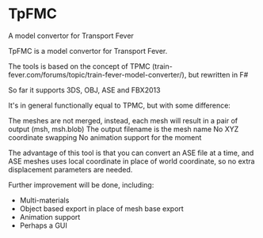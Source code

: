 # TpFMC
A model convertor for Transport Fever

TpFMC is a model convertor for Transport Fever.

The tools is based on the concept of TPMC (train-fever.com/forums/topic/train-fever-model-converter/), but rewritten in F#

So far it supports 3DS, OBJ, ASE and FBX2013

It's in general functionally equal to TPMC, but with some difference:

The meshes are not merged, instead, each mesh will result in a pair of output (msh, msh.blob)
The output filename is the mesh name
No XYZ coordinate swapping
No animation support for the moment

The advantage of this tool is that you can convert an ASE file at a time, and ASE meshes uses local coordinate in place of world coordinate, so no extra displacement parameters are needed.

Further improvement will be done, including:
* Multi-materials
* Object based export in place of mesh base export
* Animation support
* Perhaps a GUI
